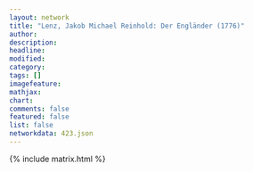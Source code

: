 ```yaml
---
layout: network
title: "Lenz, Jakob Michael Reinhold: Der Engländer (1776)"
author:
description:
headline:
modified:
category:
tags: []
imagefeature: 
mathjax: 
chart: 
comments: false
featured: false
list: false
networkdata: 423.json
---
```

{% include matrix.html %}
